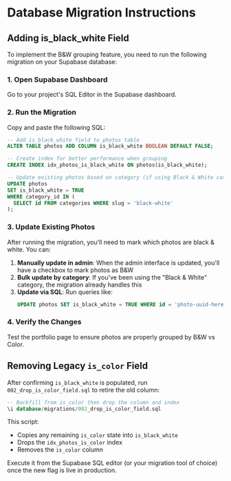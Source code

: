 # Database Migration Instructions

## Adding is_black_white Field

To implement the B&W grouping feature, you need to run the following migration on your Supabase database:

### 1. Open Supabase Dashboard
Go to your project's SQL Editor in the Supabase dashboard.

### 2. Run the Migration
Copy and paste the following SQL:

```sql
-- Add is_black_white field to photos table
ALTER TABLE photos ADD COLUMN is_black_white BOOLEAN DEFAULT FALSE;

-- Create index for better performance when grouping
CREATE INDEX idx_photos_is_black_white ON photos(is_black_white);

-- Update existing photos based on category (if using Black & White category)
UPDATE photos 
SET is_black_white = TRUE 
WHERE category_id IN (
  SELECT id FROM categories WHERE slug = 'black-white'
);
```

### 3. Update Existing Photos
After running the migration, you'll need to mark which photos are black & white. You can:

1. **Manually update in admin**: When the admin interface is updated, you'll have a checkbox to mark photos as B&W
2. **Bulk update by category**: If you've been using the "Black & White" category, the migration already handles this
3. **Update via SQL**: Run queries like:
   ```sql
   UPDATE photos SET is_black_white = TRUE WHERE id = 'photo-uuid-here';
   ```

### 4. Verify the Changes
Test the portfolio page to ensure photos are properly grouped by B&W vs Color.

## Removing Legacy `is_color` Field

After confirming `is_black_white` is populated, run `002_drop_is_color_field.sql` to retire the old column:

```sql
-- Backfill from is_color then drop the column and index
\i database/migrations/002_drop_is_color_field.sql
```

This script:

- Copies any remaining `is_color` state into `is_black_white`
- Drops the `idx_photos_is_color` index
- Removes the `is_color` column

Execute it from the Supabase SQL editor (or your migration tool of choice) once the new flag is live in production.
